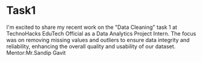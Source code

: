 # Task1
I'm excited to share my recent work on the "Data Cleaning" task 1 at TechnoHacks EduTech Official as a Data Analytics Project Intern. The focus was on removing missing values and outliers to ensure data integrity and reliability, enhancing the overall quality and usability of our dataset.
Mentor:Mr.Sandip Gavit
